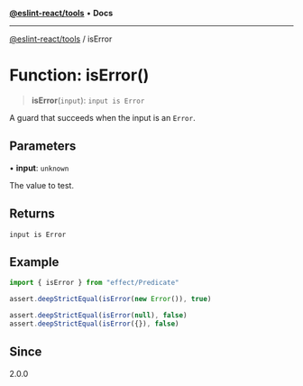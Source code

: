 [**@eslint-react/tools**](../README.md) • **Docs**

***

[@eslint-react/tools](../README.md) / isError

# Function: isError()

> **isError**(`input`): `input is Error`

A guard that succeeds when the input is an `Error`.

## Parameters

• **input**: `unknown`

The value to test.

## Returns

`input is Error`

## Example

```ts
import { isError } from "effect/Predicate"

assert.deepStrictEqual(isError(new Error()), true)

assert.deepStrictEqual(isError(null), false)
assert.deepStrictEqual(isError({}), false)
```

## Since

2.0.0
